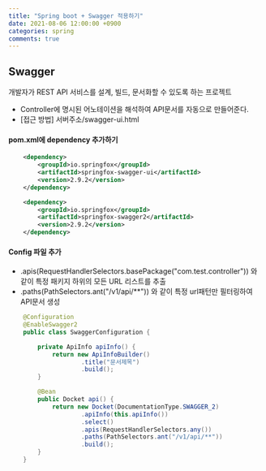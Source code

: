 ```yaml
---
title: "Spring boot + Swagger 적용하기"
date: 2021-08-06 12:00:00 +0900
categories: spring
comments: true
---
```


## Swagger
  개발자가 REST API 서비스를 설계, 빌드, 문서화할 수 있도록 하는 프로젝트
 - Controller에 명시된 어노테이션을 해석하여 API문서를 자동으로 만들어준다.
 - [접근 방법] 서버주소/swagger-ui.html

#### pom.xml에 dependency 추가하기

```xml
    <dependency>
        <groupId>io.springfox</groupId>
        <artifactId>springfox-swagger-ui</artifactId>
        <version>2.9.2</version>
    </dependency>

    <dependency>
        <groupId>io.springfox</groupId>
        <artifactId>springfox-swagger2</artifactId>
        <version>2.9.2</version>
    </dependency>
```

#### Config 파일 추가
* .apis(RequestHandlerSelectors.basePackage("com.test.controller")) 와 같이 특정 패키지 하위의 모든 URL 리스트를 추출
* .paths(PathSelectors.ant("/v1/api/**")) 와 같이 특정 url패턴만 필터링하여 API문서 생성

```java  
    @Configuration
    @EnableSwagger2
    public class SwaggerConfiguration {

        private ApiInfo apiInfo() {
            return new ApiInfoBuilder()
                    .title("문서제목")
                    .build();
        }

        @Bean
        public Docket api() {
            return new Docket(DocumentationType.SWAGGER_2)
                    .apiInfo(this.apiInfo())
                    .select()
                    .apis(RequestHandlerSelectors.any())
                    .paths(PathSelectors.ant("/v1/api/**"))
                    .build();
        }
    }
```